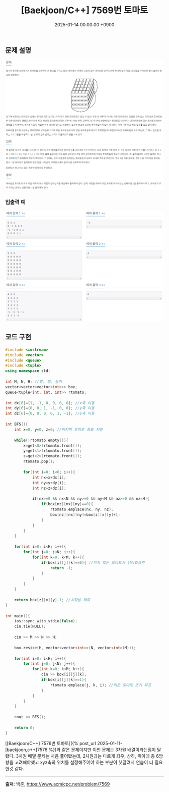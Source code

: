 ﻿---
classes: wide
toc: true
toc_label: "My Table of Contents"
#toc_icon: "cog"
layout: single
title: "[Baekjoon/C++] 7569번 토마토"
date: "2025-01-14 00:00:00 +0900"
last_modified_at: "2025-01-14 00:00:00 +0900"
categories:
  - Baekjoon
tags:
  - c++
  - gold5
author_profile: true
sidebar:
    nav: docs
---
 
## 문제 설명
![problem_ex](/assets/img/7569.png)

### 입출력 예
![problem_ex](/assets/img/7569_ex.png)

## 코드 구현 
```c++
#include <iostream>
#include <vector>
#include <queue>
#include <tuple>
using namespace std;

int M, N, H; //열, 행, 높이
vector<vector<vector<int>>> box;
queue<tuple<int, int, int>> rtomato;

int dx[6]={1, -1, 0, 0, 0, 0}; //x축 이동
int dy[6]={0, 0, 1, -1, 0, 0}; //y축 이동
int dz[6]={0, 0, 0, 0, 1, -1}; //z축 이동

int BFS(){
    int x=0, y=0, z=0; //마지막 토마토 좌표 저장

    while(!rtomato.empty()){
        x=get<0>(rtomato.front());
        y=get<1>(rtomato.front());
        z=get<2>(rtomato.front());
        rtomato.pop();

        for(int i=0; i<6; i++){
            int nx=x+dx[i];
            int ny=y+dy[i];
            int nz=z+dz[i];

            if(nx>=0 && nx<N && ny>=0 && ny<M && nz>=0 && nz<H){
                if(box[nz][nx][ny]==0){
                    rtomato.emplace(nx, ny, nz);
                    box[nz][nx][ny]=box[z][x][y]+1;
                }
            }
        }
    }

    for(int i=0; i<H; i++){
        for(int j=0; j<N; j++){
            for(int k=0; k<M; k++){
                if(box[i][j][k]==0){ //익지 않은 토마토가 남아있으면
                    return -1;
                }
            }
        }
    }

    return box[z][x][y]-1; //시작날 제외
}

int main(){
    ios::sync_with_stdio(false);
    cin.tie(NULL);

    cin >> M >> N >> H;

    box.resize(H, vector<vector<int>>(N, vector<int>(M)));

    for(int i=0; i<H; i++){
        for(int j=0; j<N; j++){
            for(int k=0; k<M; k++){
                cin >> box[i][j][k]; 
                if(box[i][j][k]==1){
                    rtomato.emplace(j, k, i); //익은 토마토 초기 좌표
                }
            }
        }
    }

    cout << BFS();

    return 0;
}
```
[[Baekjoon/C++] 7576번 토마토]({% post_url 2025-01-11-[baekjoon,c++]7576 %})와 같은 문제이지만 이번 문제는 3차원 배열이라는점이 달랐다.
3차원 배열 문제는 처음 풀어봤는데, 2차원과는 다르게 좌우, 상하, 위아래 총 6방향을 고려해야했고 xyz축의 위치를 설정해주어야 하는 부분이 헷갈려서 연습이 더 필요한것 같다.

---
**출처:** 백준, https://www.acmicpc.net/problem/7569